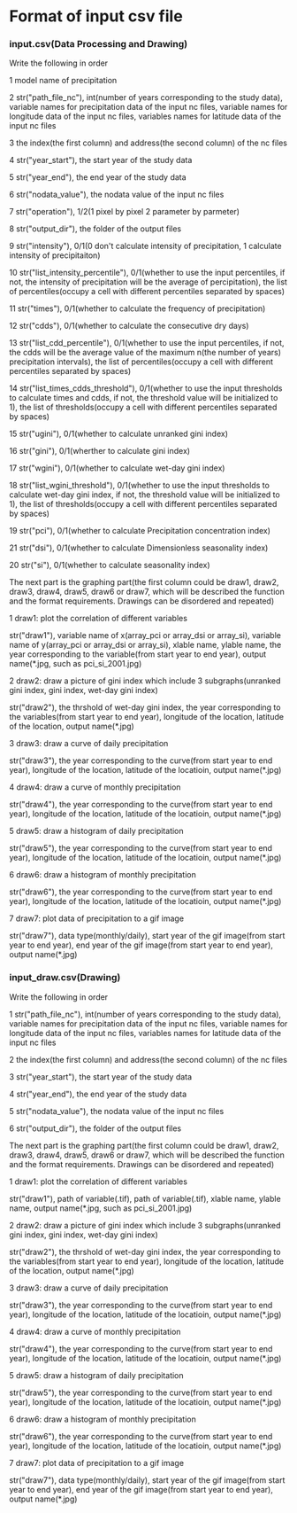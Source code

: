 # Format of input csv file

### input.csv(Data Processing and Drawing)

Write the following in order

1 model name of precipitation

2 str("path_file_nc"),  int(number of years corresponding to the study data), variable names for precipitation data of the input nc files, variable names for longitude data of the input nc files, variables names for latitude data of the input nc files

3 the index(the first column) and address(the second column) of the nc files

4 str("year_start"), the start year of the study data

5 str("year_end"), the end year of the study data

6 str("nodata_value"), the nodata value of the input nc files

7 str("operation"), 1/2(1 pixel by pixel 2 parameter by parmeter)

8 str("output_dir"), the folder of the output files

9 str("intensity"), 0/1(0 don't calculate intensity of precipitation, 1 calculate intensity of precipitaiton)

10 str("list_intensity_percentile"), 0/1(whether to use the input percentiles, if not, the intensity of precipitation will be the average of percipitation), the list of percentiles(occupy a cell with different percentiles separated by spaces)

11 str("times"), 0/1(whether to calculate the frequency of precipitation)

12 str("cdds"), 0/1(whether to calculate the consecutive dry days)

13 str("list_cdd_percentile"), 0/1(whether to use the input percentiles, if not, the cdds will be the average value of the maximum n(the number of years) precipitation intervals), the list of percentiles(occupy a cell with different percentiles separated by spaces)

14 str("list_times_cdds_threshold"), 0/1(whether to use the input thresholds to calculate times and cdds, if not, the threshold value will be initialized to 1), the list of thresholds(occupy a cell with different percentiles separated by spaces)

15 str("ugini"), 0/1(whether to calculate unranked gini index)

16 str("gini"), 0/1(wherther to calculate gini index)

17 str("wgini"), 0/1(whether to calculate wet-day gini index)

18 str("list_wgini_threshold"), 0/1(whether to use the input thresholds to calculate wet-day gini index, if not, the threshold value will be initialized to 1), the list of thresholds(occupy a cell with different percentiles separated by spaces)

19 str("pci"), 0/1(whether to calculate Precipitation concentration index)

21 str("dsi"), 0/1(whether to calculate Dimensionless seasonality index)

20 str("si"), 0/1(whether to calculate seasonality index)



The next part is the graphing part(the first column could be draw1, draw2, draw3, draw4, draw5, draw6 or draw7, which will be described the function and the format requirements. Drawings can be disordered and repeated)

1 draw1: plot the correlation of different variables

str("draw1"), variable name of x(array_pci or array_dsi or array_si), variable name of y(array_pci or array_dsi or array_si), xlable name, ylable name, the year corresponding to the variable(from start year to end year), output name(*.jpg, such as pci_si_2001.jpg)

2 draw2: draw a picture of gini index which include 3 subgraphs(unranked gini index, gini index, wet-day gini index)

str("draw2"), the thrshold of wet-day gini index, the year corresponding to the variables(from start year to end year), longitude of the location, latitude of the location, output name(*.jpg)

3 draw3: draw a curve of daily precipitation

str("draw3"), the year corresponding to the curve(from start year to end year), longitude of the location, latitude of the locatioin, output name(*.jpg)

4 draw4: draw a curve of monthly precipitation

str("draw4"), the year corresponding to the curve(from start year to end year), longitude of the location, latitude of the locatioin, output name(*.jpg)

5 draw5: draw a histogram of daily precipitation

str("draw5"), the year corresponding to the curve(from start year to end year), longitude of the location, latitude of the locatioin, output name(*.jpg)

6 draw6: draw a histogram of monthly precipitation

str("draw6"), the year corresponding to the curve(from start year to end year), longitude of the location, latitude of the locatioin, output name(*.jpg)

7 draw7: plot data of precipitation to a gif image

str("draw7"), data type(monthly/daily), start year of the gif image(from start year to end year), end year of the gif image(from start year to end year), output name(*.jpg)



### input_draw.csv(Drawing)

Write the following in order

1 str("path_file_nc"), int(number of years corresponding to the study data), variable names for precipitation data of the input nc files, variable names for longitude data of the input nc files, variables names for latitude data of the input nc files

2 the index(the first column) and address(the second column) of the nc files

3 str("year_start"), the start year of the study data

4 str("year_end"), the end year of the study data

5 str("nodata_value"), the nodata value of the input nc files

6 str("output_dir"), the folder of the output files



The next part is the graphing part(the first column could be draw1, draw2, draw3, draw4, draw5, draw6 or draw7, which will be described the function and the format requirements. Drawings can be disordered and repeated)

1 draw1: plot the correlation of different variables

str("draw1"), path of variable(.tif), path of variable(.tif), xlable name, ylable name, output name(*.jpg, such as pci_si_2001.jpg)

2 draw2: draw a picture of gini index which include 3 subgraphs(unranked gini index, gini index, wet-day gini index)

str("draw2"), the thrshold of wet-day gini index, the year corresponding to the variables(from start year to end year), longitude of the location, latitude of the location, output name(*.jpg)

3 draw3: draw a curve of daily precipitation

str("draw3"), the year corresponding to the curve(from start year to end year), longitude of the location, latitude of the locatioin, output name(*.jpg)

4 draw4: draw a curve of monthly precipitation

str("draw4"), the year corresponding to the curve(from start year to end year), longitude of the location, latitude of the locatioin, output name(*.jpg)

5 draw5: draw a histogram of daily precipitation

str("draw5"), the year corresponding to the curve(from start year to end year), longitude of the location, latitude of the locatioin, output name(*.jpg)

6 draw6: draw a histogram of monthly precipitation

str("draw6"), the year corresponding to the curve(from start year to end year), longitude of the location, latitude of the locatioin, output name(*.jpg)

7 draw7: plot data of precipitation to a gif image

str("draw7"), data type(monthly/daily), start year of the gif image(from start year to end year), end year of the gif image(from start year to end year), output name(*.jpg) 